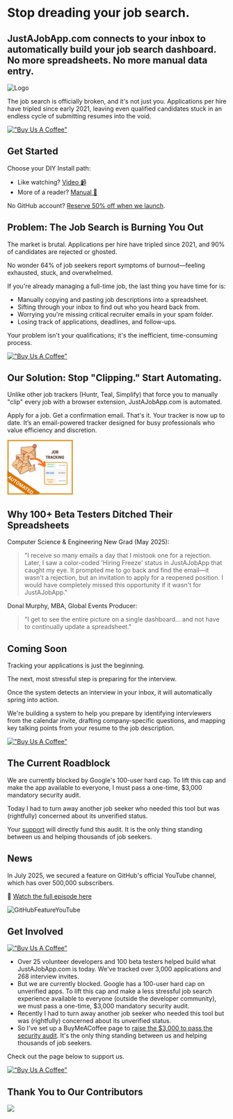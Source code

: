 # Stop dreading your job search.

## JustAJobApp.com connects to your inbox to automatically build your job search dashboard. No more spreadsheets. No more manual data entry.

<img width="50%" height="50%" alt="Logo" src="frontend/public/homepage/Problem2.png" />

The job search is officially broken, and it's not just you. Applications per hire have tripled since early 2021, leaving even qualified candidates stuck in an endless cycle of submitting resumes into the void.


[!["Buy Us A Coffee"](https://www.buymeacoffee.com/assets/img/custom_images/orange_img.png)](https://www.buymeacoffee.com/justajobapp)

## Get Started

Choose your DIY Install path: 
- Like watching? [Video 📹](https://github.com/just-a-job-app/jobseeker-analytics?tab=contributing-ov-file#-video-tutorial-diy-install) 
- More of a reader? [Manual 📖](https://github.com/just-a-job-app/jobseeker-analytics?tab=contributing-ov-file#-written-tutorial-diy-install)

No GitHub account? [Reserve 50% off when we launch](https://buymeacoffee.com/justajobapp).

## Problem: The Job Search is Burning You Out

The market is brutal. Applications per hire have tripled since 2021, and 90% of candidates are rejected or ghosted.

No wonder 64% of job seekers report symptoms of burnout—feeling exhausted, stuck, and overwhelmed.

If you're already managing a full-time job, the last thing you have time for is:
- Manually copying and pasting job descriptions into a spreadsheet.
- Sifting through your inbox to find out who you heard back from.
- Worrying you're missing critical recruiter emails in your spam folder.
- Losing track of applications, deadlines, and follow-ups.

Your problem isn't your qualifications; it's the inefficient, time-consuming process.

[!["Buy Us A Coffee"](https://www.buymeacoffee.com/assets/img/custom_images/orange_img.png)](https://www.buymeacoffee.com/justajobapp)

## Our Solution: Stop "Clipping." Start Automating.

Unlike other job trackers (Huntr, Teal, Simplify) that force you to manually "clip" every job with a browser extension, JustAJobApp.com is automated.

Apply for a job. Get a confirmation email. That's it. Your tracker is now up to date. It’s an email-powered tracker designed for busy professionals who value efficiency and discretion.

<img width="30%" height="30%" alt="Logo" src="frontend/public/homepage/Solution.png" />

## Why 100+ Beta Testers Ditched Their Spreadsheets

Computer Science & Engineering New Grad (May 2025):
> "I receive so many emails a day that I mistook one for a rejection. Later, I saw a color-coded 'Hiring Freeze' status in JustAJobApp that caught my eye. It prompted me to go back and find the email—it wasn't a rejection, but an invitation to apply for a reopened position. I would have completely missed this opportunity if it wasn't for JustAJobApp."

Donal Murphy, MBA, Global Events Producer:
> "I get to see the entire picture on a single dashboard... and not have to continually update a spreadsheet."

## Coming Soon

Tracking your applications is just the beginning. 

The next, most stressful step is preparing for the interview.

Once the system detects an interview in your inbox, it will automatically spring into action. 

We're building a system to help you prepare by identifying interviewers from the calendar invite, drafting company-specific questions, and mapping key talking points from your resume to the job description.


[!["Buy Us A Coffee"](https://www.buymeacoffee.com/assets/img/custom_images/orange_img.png)](https://www.buymeacoffee.com/justajobapp)

## The Current Roadblock

We are currently blocked by Google's 100-user hard cap. To lift this cap and make the app available to everyone, I must pass a one-time, $3,000 mandatory security audit.

Today I had to turn away another job seeker who needed this tool but was (rightfully) concerned about its unverified status.

Your [support](https://buymeacoffee.com/justajobapp) will directly fund this audit. It is the only thing standing between us and helping thousands of job seekers.

## News 

In July 2025, we secured a feature on GitHub's official YouTube channel, which has over 500,000 subscribers.

🎥 [Watch the full episode here](https://youtu.be/sbzKMVaYHZw?list=PL0ZEIUccq0tD_c7gV0lAMXDXl-xK4pxch&t=1260) 


<img width="75%" height="75%" alt="GitHubFeatureYouTube" src="frontend/public/contributors/GitHubFeatureYouTube.png" />


## Get Involved

[!["Buy Us A Coffee"](https://www.buymeacoffee.com/assets/img/custom_images/orange_img.png)](https://www.buymeacoffee.com/justajobapp)

- Over 25 volunteer developers and 100 beta testers helped build what JustAJobApp.com is today. We've tracked over 3,000 applications and 268 interview invites.
- But we are currently blocked. Google has a 100-user hard cap on unverified apps. To lift this cap and make a less stressful job search experience available to everyone (outside the developer community), we must pass a one-time, $3,000 mandatory security audit.
- Recently I had to turn away another job seeker who needed this tool but was (rightfully) concerned about its unverified status.
- So I've set up a BuyMeACoffee page to [raise the $3,000 to pass the security audit](https://www.buymeacoffee.com/justajobapp). It's the only thing standing between us and helping thousands of job seekers.

Check out the page below to support us.

[!["Buy Us A Coffee"](https://www.buymeacoffee.com/assets/img/custom_images/orange_img.png)](https://www.buymeacoffee.com/justajobapp)

## Thank You to Our Contributors

<a href="https://github.com/just-a-job-app/jobseeker-analytics/graphs/contributors">
  <img src="https://contrib.rocks/image?repo=just-a-job-app/jobseeker-analytics" />
</a>
